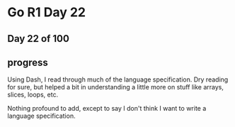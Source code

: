 # Go R1 Day 22


## Day 22 of 100

## progress

Using Dash, I read through much of the language specification.
Dry reading for sure, but helped a bit in understanding a little more on stuff like arrays, slices, loops, etc.

Nothing profound to add, except to say I don&#39;t think I want to write a language specification.

